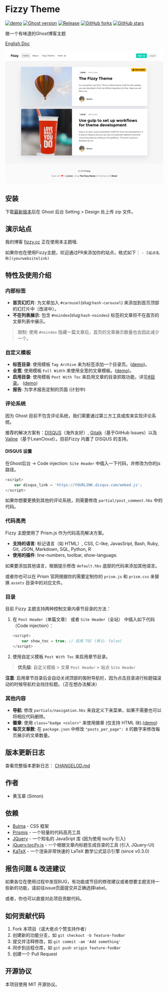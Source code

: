 # Fizzy Theme

[![demo](https://img.shields.io/badge/Demo-online-yellow.svg)](https://fizzy.cc/)
[![Ghost version](https://img.shields.io/badge/Ghost->=2.x-brightgreen.svg)](https://github.com/TryGhost/Ghost)
[![Release](https://img.shields.io/github/release/huangyuzhang/Fizzy-Theme.svg)](https://github.com/huangyuzhang/Fizzy-Theme/)
[![GitHub forks](https://img.shields.io/github/forks/huangyuzhang/Fizzy-Theme.svg)](https://github.com/huangyuzhang/Fizzy-Theme/network)
[![GitHub stars](https://img.shields.io/github/stars/huangyuzhang/Fizzy-Theme.svg?style=social&label=Star)](https://github.com/huangyuzhang/Fizzy-Theme/stargazers)

做一个有味道的Ghost博客主题

[English Doc](https://github.com/huangyuzhang/Fizzy-Theme/blob/master/README.md)

![](./fizzy-theme-screenshot.png)


## 安装

下载[最新版本](https://github.com/huangyuzhang/fizzy-theme/releases/)后在 Ghost 后台 Setting > Design 处上传 zip 文件。

## 演示站点

我的博客 [fizzy.cc](https://fizzy.cc) 正在使用本主题哦.

如果你也在使用Fizzy主题，欢迎通过PR来添加你的站点，格式如下：
`- [站点名称](yourwebsitelink)`

## 特性及使用介绍

### 内部标签
- **首页幻灯片**: 为文章加入 `#carousel`(slug:`hash-carousel`) 来添加到首页顶部的幻灯片中（改进中）。
- **不在列表展示**: 包含 `#noindex`(slug:`hash-noindex`) 标签的文章将不在首页的文章列表中展示。 
> 限制: 使用 `#noindex` 隐藏一篇文章后，首页的文章展示数量也会因此减少一个。

### 自定义模板
- **标签目录**: 使用模板 `Tag Archive` 来为标签添加一个目录页。([demo](https://fizzy.cc/tag/))。
- **全宽**: 使用模板 `Full Width` 来使用全宽的文章模板。([demo](https://fizzy.cc/fizzy-theme/))。
- **启用目录**: 使用模板 `Post With Toc` 来启用文章的目录抓取功能，详见[#目录](#目录)。 ([demo](https://fizzy.cc/fizzy-theme/))
- **报告**: 为学术报告定制的页面 (计划中)

### 评论系统
因为 Ghost 目前不包含评论系统，我们需要通过第三方工具或库来实现评论系统。

推荐的解决方案有：[DISQUS][disqus]（海外友好）, [Gitalk][gitalk]（基于GitHub Issues）以及 [Valine][valine]（基于LeanCloud）。目前Fizzy 内置了 DISQUS 的支持。

#### DISQUS 设置
在Ghost后台 -> Code injection: `Site Header` 中插入一下代码，并修改为你的js路径。
```javascript
<script>
    var disqus_link = 'https://YOURLINK.disqus.com/embed.js';
</script>
```

如果你想要更换到其他的评论系统，则需要修改 `partial/post_comment.hbs` 中的代码。


### 代码高亮
Fizzy 主题使用了 Prism.js 作为代码高亮解决方案。
  - **支持的语言**: 标记语言（如 HTML）, CSS, C-like, JavasSript, Bash, Ruby, Git, JSON, Markdown, SQL, Python, R
  - **使用的插件**: line-numbers, toolbar, show-language.

如果要添加其他语言，根据提示修改 `default.hbs` 底部的代码来添加其他语言。

或者你也可以在 Prism 官网根据你的需要定制你的 `prism.js` 和 `prism.css` 来替换 `assets` 目录中的对应文件。

### 目录
目前 Fizzy 主题支持两种控制文章内章节目录的方法：
1. 在  `Post Header`（单篇文章） 或者 `Site Header`（全站） 中插入如下代码（Code injection）：
    ```javascript
    <script>
        var show_toc = true; // 启用 TOC (默认: false)
    </script>
    ```
2. 使用自定义模板 `Post With Toc` 来启用章节目录。
> **优先级**: 自定义模板 > 文章 `Post Header` > 站点 `Site Header`

**注意**: 启用章节目录后会自动关闭顶部的吸附导航栏，因为点击目录进行标题锚滚动的时候导航栏会挡住标题。（正在想办法解决）

### 其他内容
- **导航**: 修改 `partials/navigation.hbs` 来自定义下来菜单，如果不需要也可以将相应代码删除。
- **徽章**: 使用 `class="badge <color>"` 来使用徽章 (仅支持 HTML 块).([demo](https://fizzy.cc/fizzy-theme/#badge))
- **每页文章数**: 在 `package.json` 中修改 `"posts_per_page": 8` 的数字来修改每页展示的文章数量。

## 版本更新日志

查看完整版本更新日志： [CHANGELOD.md](https://github.com/huangyuzhang/Fizzy-Theme/blob/master/CHANGELOG.md)

## 作者

- 黄玉章 (Simon)

## 依赖

- [Bulma][bulma] - CSS 框架
- [Prismjs][prismjs] - 一个轻量的代码高亮工具
- [JQuery][jquery] - 一个知名的 JavaSript 库 (因为使用 tocify 引入)
- [jQuery.tocify.js][tocify] - 一个根据文章内标题生成目录的工具 (引入 JQuery-UI)
- [KaTeX][katex] - 一个渲染非常快速的 LaTeX 数学公式显示引擎 (since v0.3.0)

## 报告问题 & 改进建议
如果各位在使用过程中发现BUG，有功能或节目的修改建议或者想要主题支持一些新的功能，请前往issue页面提交并正确选择label。

或者，你也可以直接对此项目贡献代码。 

## 如何贡献代码

1. Fork 本项目（请大佬点个赞支持作者）
2. 创建新的功能分支，如 `git checkout -b feature-fooBar`
3. 提交并注释修改，如 `git commit -am 'Add something'`
4. 同步到远程仓库，如 `git push origin feature-fooBar`
5. 创建一个 Pull Request


## 开源协议

本项目使用 MIT 开源协议。

[bulma]: https://bulma.io/
[prismjs]: https://prismjs.com/
[jquery]: https://jquery.com/
[tocify]: http://gregfranko.com/jquery.tocify.js/
[mathjax]: https://www.mathjax.org/
[katex]: https://katex.org/
[disqus]: https://disqus.com/
[gitalk]: https://github.com/gitalk/gitalk
[valine]: https://github.com/xCss/Valine